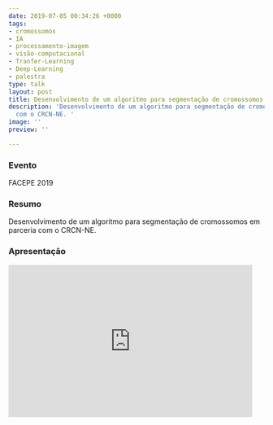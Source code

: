 ```yaml
---
date: 2019-07-05 00:34:26 +0000
tags:
- cromossomos
- IA
- processamento-imagem
- visão-computacional
- Tranfer-Learning
- Deep-Learning
- palestra
type: talk
layout: post
title: Desenvolvimento de um algoritmo para segmentação de cromossomos
description: 'Desenvolvimento de um algoritmo para segmentação de cromossomos em parceria
  com o CRCN-NE. '
image: ''
preview: ''

---
```

### Evento
FACEPE 2019

### Resumo

Desenvolvimento de um algoritmo para segmentação de cromossomos em parceria com o CRCN-NE. 

### Apresentação

<iframe src="https://docs.google.com/presentation/d/e/2PACX-1vRePqAhYtaKiNbbW5EmfTnLj02KCRTQUu2Jcsc93hHBWk_O-zzCc547OXPaD2waa8i5fpGk0VQ_Y2Uz/embed?start=false&loop=false&delayms=3000" frameborder="0" width="480" height="299" allowfullscreen="true" mozallowfullscreen="true" webkitallowfullscreen="true"></iframe>
